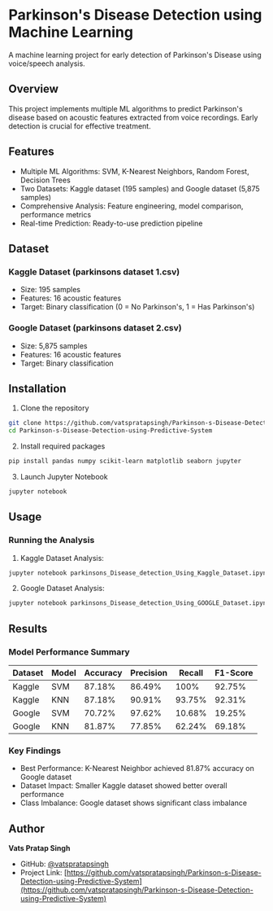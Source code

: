 # Parkinson's Disease Detection using Machine Learning

A machine learning project for early detection of Parkinson's Disease using voice/speech analysis.

## Overview

This project implements multiple ML algorithms to predict Parkinson's disease based on acoustic features extracted from voice recordings. Early detection is crucial for effective treatment.

## Features

- Multiple ML Algorithms: SVM, K-Nearest Neighbors, Random Forest, Decision Trees
- Two Datasets: Kaggle dataset (195 samples) and Google dataset (5,875 samples)
- Comprehensive Analysis: Feature engineering, model comparison, performance metrics
- Real-time Prediction: Ready-to-use prediction pipeline

## Dataset

### Kaggle Dataset (parkinsons dataset 1.csv)
- Size: 195 samples
- Features: 16 acoustic features
- Target: Binary classification (0 = No Parkinson's, 1 = Has Parkinson's)

### Google Dataset (parkinsons dataset 2.csv)
- Size: 5,875 samples
- Features: 16 acoustic features
- Target: Binary classification

## Installation

1. Clone the repository
```bash
git clone https://github.com/vatspratapsingh/Parkinson-s-Disease-Detection-using-Predictive-System.git
cd Parkinson-s-Disease-Detection-using-Predictive-System
```

2. Install required packages
```bash
pip install pandas numpy scikit-learn matplotlib seaborn jupyter
```

3. Launch Jupyter Notebook
```bash
jupyter notebook
```

## Usage

### Running the Analysis

1. Kaggle Dataset Analysis:
```bash
jupyter notebook parkinsons_Disease_detection_Using_Kaggle_Dataset.ipynb
```

2. Google Dataset Analysis:
```bash
jupyter notebook parkinsons_Disease_detection_Using_GOOGLE_Dataset.ipynb
```

## Results

### Model Performance Summary

| Dataset | Model | Accuracy | Precision | Recall | F1-Score |
|---------|-------|----------|-----------|--------|----------|
| Kaggle | SVM | 87.18% | 86.49% | 100% | 92.75% |
| Kaggle | KNN | 87.18% | 90.91% | 93.75% | 92.31% |
| Google | SVM | 70.72% | 97.62% | 10.68% | 19.25% |
| Google | KNN | 81.87% | 77.85% | 62.24% | 69.18% |

### Key Findings

- Best Performance: K-Nearest Neighbor achieved 81.87% accuracy on Google dataset
- Dataset Impact: Smaller Kaggle dataset showed better overall performance
- Class Imbalance: Google dataset shows significant class imbalance

## Author

**Vats Pratap Singh**
- GitHub: [@vatspratapsingh](https://github.com/vatspratapsingh)
- Project Link: [https://github.com/vatspratapsingh/Parkinson-s-Disease-Detection-using-Predictive-System](https://github.com/vatspratapsingh/Parkinson-s-Disease-Detection-using-Predictive-System)

